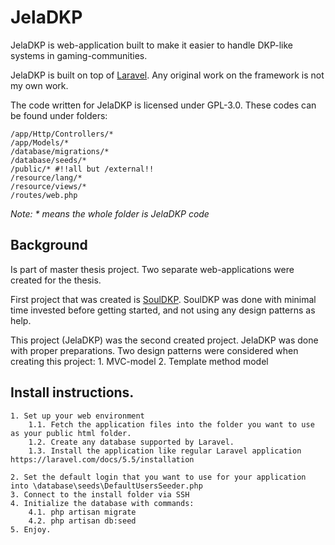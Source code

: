 # JelaDKP

JelaDKP is web-application built to make it easier to handle DKP-like systems in gaming-communities.

JelaDKP is built on top of [Laravel](https://laravel.com/ "Laravel framework"). Any original work on the framework is not my own work.

The code written for JelaDKP is licensed under GPL-3.0.
These codes can be found under folders:

```
/app/Http/Controllers/*
/app/Models/*
/database/migrations/*
/database/seeds/*
/public/* #!!all but /external!!
/resource/lang/*
/resource/views/*
/routes/web.php
```
*Note: \* means the whole folder is JelaDKP code*

## Background

Is part of master thesis project. Two separate web-applications were created for the thesis.

First project that was created is [SoulDKP](https://github.com/sawyl/soulDkp "SoulDKP Git repository"). 
SoulDKP was done with minimal time invested before getting started, and not using any design patterns as help.

This project (JelaDKP) was the second created project.
JelaDKP was done with proper preparations. Two design patterns were considered when creating this project:
    1. MVC-model
	2. Template method model


## Install instructions.
    1. Set up your web environment
	    1.1. Fetch the application files into the folder you want to use as your public html folder.
	    1.2. Create any database supported by Laravel.
		1.3. Install the application like regular Laravel application https://laravel.com/docs/5.5/installation
		
	2. Set the default login that you want to use for your application into \database\seeds\DefaultUsersSeeder.php
	3. Connect to the install folder via SSH
	4. Initialize the database with commands:
	    4.1. php artisan migrate
		4.2. php artisan db:seed
	5. Enjoy.